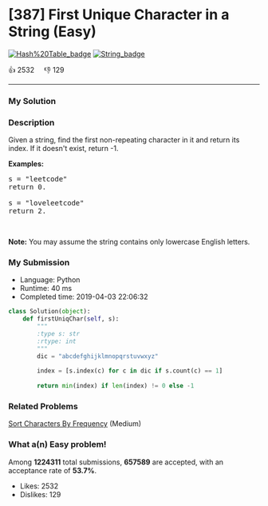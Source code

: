 # [387] First Unique Character in a String (Easy)

[![Hash%20Table_badge](https://img.shields.io/badge/topic-Hash%20Table-green.svg)](https://leetcode.com/problems/first-unique-character-in-a-string/)  [![String_badge](https://img.shields.io/badge/topic-String-green.svg)](https://leetcode.com/problems/first-unique-character-in-a-string/) 

:+1: 2532 &nbsp; &nbsp; :thumbsdown: 129

---

### My Solution


### Description
<p>Given a string, find the first non-repeating character in it and return its index. If it doesn&#39;t exist, return -1.</p>

<p><b>Examples:</b></p>

<pre>
s = &quot;leetcode&quot;
return 0.

s = &quot;loveleetcode&quot;
return 2.
</pre>

<p>&nbsp;</p>

<p><b>Note:</b> You may assume the string contains only lowercase English letters.</p>



### My Submission

- Language: Python
- Runtime: 40 ms
- Completed time: 2019-04-03 22:06:32

```Python
class Solution(object):
    def firstUniqChar(self, s):
        """
        :type s: str
        :rtype: int
        """
        dic = "abcdefghijklmnopqrstuvwxyz"
        
        index = [s.index(c) for c in dic if s.count(c) == 1]
            
        return min(index) if len(index) != 0 else -1
```


### Related Problems
[Sort Characters By Frequency](https://leetcode.com/problems/sort-characters-by-frequency/) (Medium) <br>



### What a(n) Easy problem!
Among **1224311** total submissions, **657589** are accepted, with an acceptance rate of **53.7%**. <br>

- Likes: 2532
- Dislikes: 129

